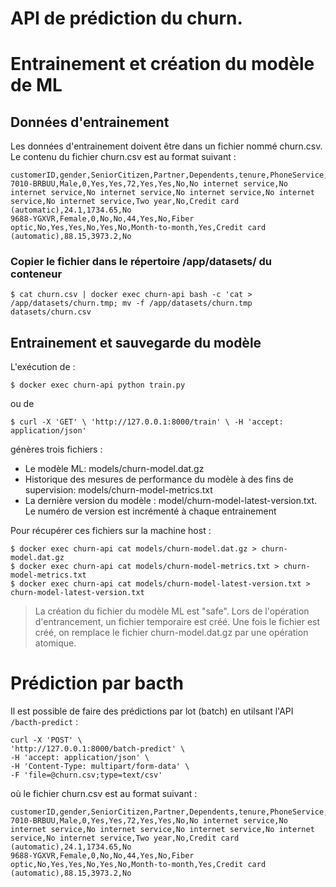 # API de prédiction du churn.

# Entrainement et création du modèle de ML

## Données d'entrainement
Les données d'entrainement doivent être dans un fichier nommé churn.csv.
Le contenu du fichier churn.csv est au format suivant :

```
customerID,gender,SeniorCitizen,Partner,Dependents,tenure,PhoneService,MultipleLines,InternetService,OnlineSecurity,OnlineBackup,DeviceProtection,TechSupport,StreamingTV,StreamingMovies,Contract,PaperlessBilling,PaymentMethod,MonthlyCharges,TotalCharges,Churn
7010-BRBUU,Male,0,Yes,Yes,72,Yes,Yes,No,No internet service,No internet service,No internet service,No internet service,No internet service,No internet service,Two year,No,Credit card (automatic),24.1,1734.65,No
9688-YGXVR,Female,0,No,No,44,Yes,No,Fiber optic,No,Yes,Yes,No,Yes,No,Month-to-month,Yes,Credit card (automatic),88.15,3973.2,No
 ```

### Copier le fichier dans le répertoire /app/datasets/ du conteneur

`$ cat churn.csv | docker exec churn-api bash -c 'cat > /app/datasets/churn.tmp; mv -f /app/datasets/churn.tmp datasets/churn.csv`

## Entrainement et sauvegarde du modèle

L'exécution de :

`$ docker exec churn-api python train.py` 

ou de 

`$ curl -X 'GET' \
'http://127.0.0.1:8000/train' \
-H 'accept: application/json'`

génères trois fichiers :

* Le modèle ML: models/churn-model.dat.gz
* Historique des mesures de performance du modèle à des fins de supervision: models/churn-model-metrics.txt
* La dernière version du modèle : model/churn-model-latest-version.txt. Le numéro de version est incrémenté à chaque entrainement

Pour récupérer ces fichiers sur la machine host :

```
$ docker exec churn-api cat models/churn-model.dat.gz > churn-model.dat.gz
$ docker exec churn-api cat models/churn-model-metrics.txt > churn-model-metrics.txt
$ docker exec churn-api cat models/churn-model-latest-version.txt > churn-model-latest-version.txt
```

> La création du fichier du modèle ML est "safe". Lors de l'opération d'entrancement, un fichier temporaire est créé.
> Une fois le fichier est créé, on remplace le fichier churn-model.dat.gz par une opération atomique.

# Prédiction par bacth

Il est possible de faire des prédictions par lot (batch) en utilsant l'API `/bacth-predict` :

```
curl -X 'POST' \
'http://127.0.0.1:8000/batch-predict' \
-H 'accept: application/json' \
-H 'Content-Type: multipart/form-data' \
-F 'file=@churn.csv;type=text/csv'
```

où le fichier churn.csv est au format suivant :
```
customerID,gender,SeniorCitizen,Partner,Dependents,tenure,PhoneService,MultipleLines,InternetService,OnlineSecurity,OnlineBackup,DeviceProtection,TechSupport,StreamingTV,StreamingMovies,Contract,PaperlessBilling,PaymentMethod,MonthlyCharges,TotalCharges,Churn
7010-BRBUU,Male,0,Yes,Yes,72,Yes,Yes,No,No internet service,No internet service,No internet service,No internet service,No internet service,No internet service,Two year,No,Credit card (automatic),24.1,1734.65,No
9688-YGXVR,Female,0,No,No,44,Yes,No,Fiber optic,No,Yes,Yes,No,Yes,No,Month-to-month,Yes,Credit card (automatic),88.15,3973.2,No
 ```